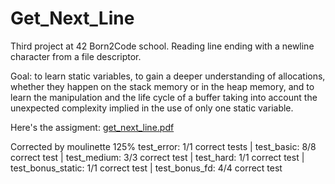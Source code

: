 # Get_Next_Line

Third project at 42 Born2Code school. Reading line ending with a newline character from a file descriptor.

Goal: to learn static variables, to gain a deeper understanding of allocations, whether they happen on the stack memory or in the heap memory, and to learn the manipulation and the life cycle of a buffer taking into account the unexpected complexity implied in the use of only one static variable.

Here's the assigment: [get_next_line.pdf](https://github.com/Julsy/Get_Next_Line/files/634787/get_next_line.en.pdf)

Corrected by moulinette 125% 
test_error: 1/1 correct tests | test_basic: 8/8 correct test | test_medium: 3/3 correct test | test_hard: 1/1 correct test | test_bonus_static: 1/1 correct test | test_bonus_fd: 4/4 correct test
